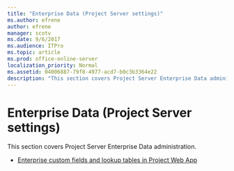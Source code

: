```yaml
---
title: "Enterprise Data (Project Server settings)"
ms.author: efrene
author: efrene
manager: scotv
ms.date: 9/6/2017
ms.audience: ITPro
ms.topic: article
ms.prod: office-online-server
localization_priority: Normal
ms.assetid: 04006887-79f8-4977-acd7-b0c3b3364e22
description: "This section covers Project Server Enterprise Data administration."
---
```


# Enterprise Data (Project Server settings)
 
This section covers Project Server Enterprise Data administration.
  
- [Enterprise custom fields and lookup tables in Project Web App](enterprise-custom-fields-and-lookup-tables-in-project-web-app.md)
    

